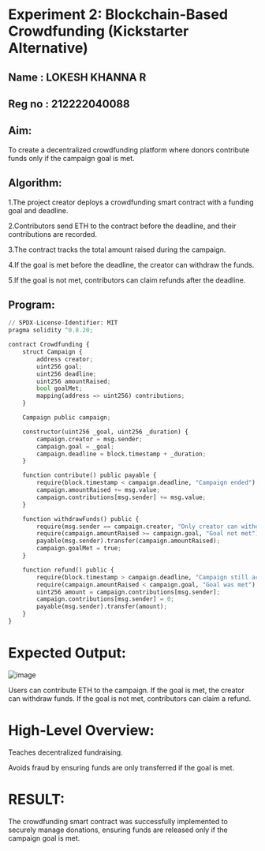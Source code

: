 # Experiment 2: Blockchain-Based Crowdfunding (Kickstarter Alternative)
## Name   : LOKESH KHANNA R
## Reg no : 212222040088
## Aim:
To create a decentralized crowdfunding platform where donors contribute funds only if the campaign goal is met.

## Algorithm:
1.The project creator deploys a crowdfunding smart contract with a funding goal and deadline.

2.Contributors send ETH to the contract before the deadline, and their contributions are recorded.

3.The contract tracks the total amount raised during the campaign.

4.If the goal is met before the deadline, the creator can withdraw the funds.

5.If the goal is not met, contributors can claim refunds after the deadline.

## Program:
```py
// SPDX-License-Identifier: MIT
pragma solidity ^0.8.20;

contract Crowdfunding {
    struct Campaign {
        address creator;
        uint256 goal;
        uint256 deadline;
        uint256 amountRaised;
        bool goalMet;
        mapping(address => uint256) contributions;
    }

    Campaign public campaign;

    constructor(uint256 _goal, uint256 _duration) {
        campaign.creator = msg.sender;
        campaign.goal = _goal;
        campaign.deadline = block.timestamp + _duration;
    }

    function contribute() public payable {
        require(block.timestamp < campaign.deadline, "Campaign ended");
        campaign.amountRaised += msg.value;
        campaign.contributions[msg.sender] += msg.value;
    }

    function withdrawFunds() public {
        require(msg.sender == campaign.creator, "Only creator can withdraw");
        require(campaign.amountRaised >= campaign.goal, "Goal not met");
        payable(msg.sender).transfer(campaign.amountRaised);
        campaign.goalMet = true;
    }

    function refund() public {
        require(block.timestamp > campaign.deadline, "Campaign still active");
        require(campaign.amountRaised < campaign.goal, "Goal was met");
        uint256 amount = campaign.contributions[msg.sender];
        campaign.contributions[msg.sender] = 0;
        payable(msg.sender).transfer(amount);
    }
}
```
# Expected Output:
![image](https://github.com/user-attachments/assets/15d635bf-7749-4fe6-9077-e7ce06af4f67)

Users can contribute ETH to the campaign.
If the goal is met, the creator can withdraw funds.
If the goal is not met, contributors can claim a refund.

# High-Level Overview:
Teaches decentralized fundraising.


Avoids fraud by ensuring funds are only transferred if the goal is met.

# RESULT: 
The crowdfunding smart contract was successfully implemented to securely manage donations, ensuring funds are released only if the campaign goal is met.
